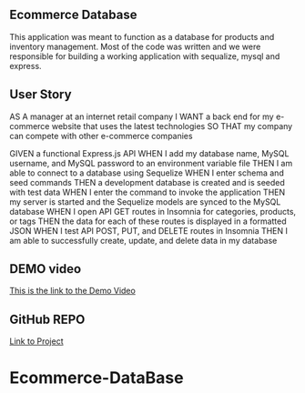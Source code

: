 ## Ecommerce Database

This application was meant to function as a database for products and inventory management. Most of the code was written and we were responsible for building a working application with sequalize, mysql and express.

## User Story

AS A manager at an internet retail company
I WANT a back end for my e-commerce website that uses the latest technologies
SO THAT my company can compete with other e-commerce companies

GIVEN a functional Express.js API
WHEN I add my database name, MySQL username, and MySQL password to an environment variable file
THEN I am able to connect to a database using Sequelize
WHEN I enter schema and seed commands
THEN a development database is created and is seeded with test data
WHEN I enter the command to invoke the application
THEN my server is started and the Sequelize models are synced to the MySQL database
WHEN I open API GET routes in Insomnia for categories, products, or tags
THEN the data for each of these routes is displayed in a formatted JSON
WHEN I test API POST, PUT, and DELETE routes in Insomnia
THEN I am able to successfully create, update, and delete data in my database

## DEMO video

[This is the link to the Demo Video](https://drive.google.com/file/d/1dzHN2mnpM7Thi-YO3CmEfo9NFPPWOR3w/view)

## GitHub REPO

[Link to Project](https://github.com/MelissaLycan/Ecommerce-DataBase.git)

# Ecommerce-DataBase
